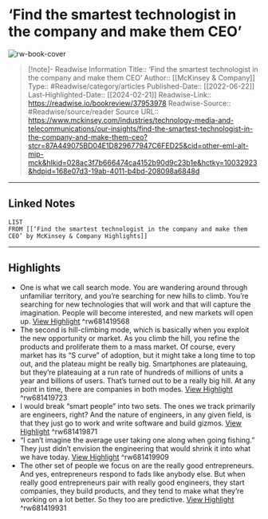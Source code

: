 # ‘Find the smartest technologist in the company and make them CEO’

![rw-book-cover](https://readwise-assets.s3.amazonaws.com/media/uploaded_book_covers/profile_174804/qweb_marc-andreessen_1536x1536.jpg)
<br>
>[!note]- Readwise Information
>Title:: ‘Find the smartest technologist in the company and make them CEO’
>Author:: [[McKinsey & Company]]
>Type:: #Readwise/category/articles
>Published-Date:: [[2022-06-22]]
>Last-Highlighted-Date:: [[2024-02-21]]
>Readwise-Link:: https://readwise.io/bookreview/37953978
>Readwise-Source:: #Readwise/source/reader
>Source URL:: https://www.mckinsey.com/industries/technology-media-and-telecommunications/our-insights/find-the-smartest-technologist-in-the-company-and-make-them-ceo?stcr=87A449075BD04E1D829677947C6FED25&cid=other-eml-alt-mip-mck&hlkid=028ac3f7b666474ca4152b90d9c23b1e&hctky=10032923&hdpid=168e07d3-19ab-4011-b4bd-208098a6848d
--- 

## Linked Notes
```dataview
LIST
FROM [[‘Find the smartest technologist in the company and make them CEO’ by McKinsey & Company Highlights]]
```

---

## Highlights
- One is what we call search mode. You are wandering around through unfamiliar territory, and you’re searching for new hills to climb. You’re searching for new technologies that will work and that will capture the imagination. People will become interested, and new markets will open up. [View Highlight](https://readwise.io/open/681419568) ^rw681419568
- The second is hill-climbing mode, which is basically when you exploit the new opportunity or market. As you climb the hill, you refine the products and proliferate them to a mass market. Of course, every market has its “S curve” of adoption, but it might take a long time to top out, and the plateau might be really big. Smartphones are plateauing, but they’re plateauing at a run rate of hundreds of millions of units a year and billions of users. That’s turned out to be a really big hill. At any point in time, there are companies in both modes. [View Highlight](https://readwise.io/open/681419723) ^rw681419723
- I would break “smart people” into two sets. The ones we track primarily are engineers, right? And the nature of engineers, in any given field, is that they just go to work and write software and build gizmos. [View Highlight](https://readwise.io/open/681419871) ^rw681419871
- “I can’t imagine the average user taking one along when going fishing.” They just didn’t envision the engineering that would shrink it into what we have today. [View Highlight](https://readwise.io/open/681419909) ^rw681419909
- The other set of people we focus on are the really good entrepreneurs. And yes, entrepreneurs respond to fads like anybody else. But when really good entrepreneurs pair with really good engineers, they start companies, they build products, and they tend to make what they’re working on a lot better. So they too are predictive. [View Highlight](https://readwise.io/open/681419931) ^rw681419931
